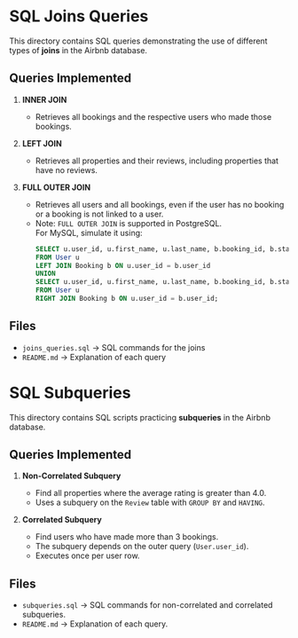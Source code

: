 # SQL Joins Queries

This directory contains SQL queries demonstrating the use of different types of **joins** in the Airbnb database.

## Queries Implemented

1. **INNER JOIN**
   - Retrieves all bookings and the respective users who made those bookings.

2. **LEFT JOIN**
   - Retrieves all properties and their reviews, including properties that have no reviews.

3. **FULL OUTER JOIN**
   - Retrieves all users and all bookings, even if the user has no booking or a booking is not linked to a user.
   - Note: `FULL OUTER JOIN` is supported in PostgreSQL.  
     For MySQL, simulate it using:
     ```sql
     SELECT u.user_id, u.first_name, u.last_name, b.booking_id, b.start_date, b.end_date
     FROM User u
     LEFT JOIN Booking b ON u.user_id = b.user_id
     UNION
     SELECT u.user_id, u.first_name, u.last_name, b.booking_id, b.start_date, b.end_date
     FROM User u
     RIGHT JOIN Booking b ON u.user_id = b.user_id;
     ```

## Files
- `joins_queries.sql` → SQL commands for the joins
- `README.md` → Explanation of each query

# SQL Subqueries

This directory contains SQL scripts practicing **subqueries** in the Airbnb database.

## Queries Implemented

1. **Non-Correlated Subquery**
   - Find all properties where the average rating is greater than 4.0.
   - Uses a subquery on the `Review` table with `GROUP BY` and `HAVING`.

2. **Correlated Subquery**
   - Find users who have made more than 3 bookings.
   - The subquery depends on the outer query (`User.user_id`).
   - Executes once per user row.

## Files
- `subqueries.sql` → SQL commands for non-correlated and correlated subqueries.
- `README.md` → Explanation of each query.